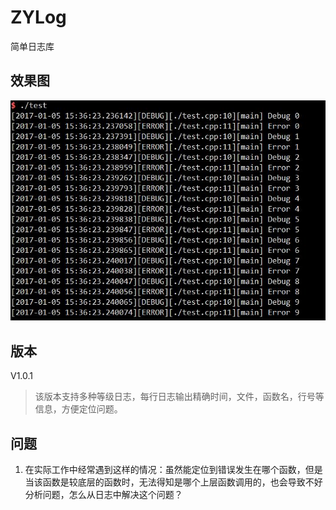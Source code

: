 # ZYLog
简单日志库

## 效果图
![效果图](/image/zylog.jpg)

## 版本
V1.0.1 
> 该版本支持多种等级日志，每行日志输出精确时间，文件，函数名，行号等信息，方便定位问题。

## 问题 
1. 在实际工作中经常遇到这样的情况：虽然能定位到错误发生在哪个函数，但是当该函数是较底层的函数时，无法得知是哪个上层函数调用的，也会导致不好分析问题，怎么从日志中解决这个问题？

